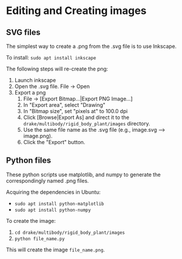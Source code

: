 # Editing and Creating images

## SVG files

The simplest way to create a .png from the .svg file is to use Inkscape.

To install: `sudo apt install inkscape`

The following steps will re-create the png:

1. Launch inkscape
2. Open the .svg file.  File -> Open
3. Export a png
   1. File -> [Export Bitmap...|Export PNG Image...]
   2. In "Export area", select "Drawing"
   3. In "Bitmap size", set "pixels at" to 100.0 dpi
   4. Click [Browse|Export As] and direct it to the
   `drake/multibody/rigid_body_plant/images` directory.
   5. Use the same file name as the .svg file (e.g., image.svg --> image.png).
   6. Click the "Export" button.

## Python files

These python scripts use matplotlib, and numpy to generate the
 correspondingly named .png files.

Acquiring the dependencies in Ubuntu:

- `sudo apt install python-matplotlib`
- `sudo apt install python-numpy`

To create the image:

1. `cd drake/multibody/rigid_body_plant/images`
2. `python file_name.py`

This will create the image `file_name.png`.

